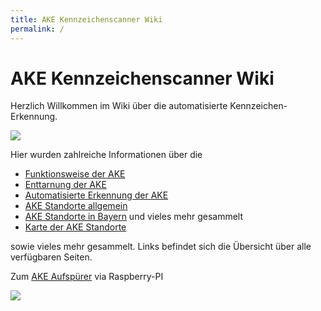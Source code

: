 ```yaml
---
title: AKE Kennzeichenscanner Wiki
permalink: /
---
```


#  AKE Kennzeichenscanner Wiki
Herzlich Willkommen im Wiki über die automatisierte Kennzeichen-Erkennung.

![](https://raw.githubusercontent.com/Scan-Rec/Scan-Rec/master/Ressourcen/Scan-Reg%20Logo.png) 

Hier wurden zahlreiche Informationen über die 
* [Funktionsweise der AKE](https://scan-rec.github.io/Funktionsweise-der-KFZ-Kennzeichen-Scanner)
* [Enttarnung der AKE](https://scan-rec.github.io/AKE-Erkennung-Enttarnung-ohne-Spezialhardware)
* [Automatisierte Erkennung der AKE](https://scan-rec.github.io/Automatisierte-Erkennung-von-AKE-Anlagen)
* [AKE Standorte allgemein](https://scan-rec.github.io/AKE-Standorte)
* [AKE Standorte in Bayern](https://scan-rec.github.io/AKE-Standorte-Bayern) und vieles mehr gesammelt
* [Karte der AKE Standorte](https://umap.openstreetmap.fr/en/map/ake-deutschland_234435)

sowie vieles mehr gesammelt. Links befindet sich die Übersicht über alle verfügbaren Seiten.

Zum [AKE Aufspürer](https://github.com/Scan-Rec/Scan-Rec) via Raspberry-PI

![](https://raw.githubusercontent.com/Scan-Rec/Scan-Rec/master/Ressourcen/DieAnlage.jpg)

